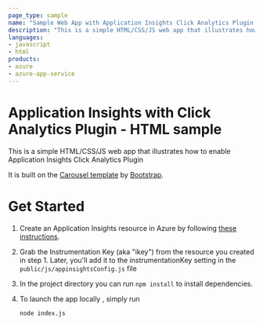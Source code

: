 ```yaml
---
page_type: sample
name: "Sample Web App with Application Insights Click Analytics Plugin Enabled"
description: "This is a simple HTML/CSS/JS web app that illustrates how to enable Application Insights Click Analytics Plugin"
languages:
- javascript
- html
products:
- azure
- azure-app-service
---
```


# Application Insights with Click Analytics Plugin - HTML sample

This is a simple HTML/CSS/JS web app that illustrates how to enable Application Insights Click Analytics Plugin

It is built on the [Carousel template](http://getbootstrap.com/examples/carousel) by [Bootstrap](http://getbootstrap.com).

# Get Started

1.  Create an Application Insights resource in Azure by following [these instructions](https://docs.microsoft.com/en-us/azure/application-insights/app-insights-javascript?toc=/azure/azure-monitor/toc.json).

2.  Grab the Instrumentation Key (aka "ikey") from the resource you created in step 1. Later, you'll add it to the instrumentationKey setting in the `public/js/appinsightsConfig.js` file

3.  In the project directory you can run `npm install` to install dependencies.

4.  To launch the app locally , simply run

    `node index.js`


